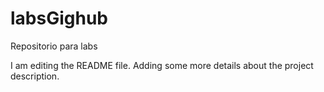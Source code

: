 # labsGighub
Repositorio para labs

I am editing the README file. Adding some more details about the project description.
